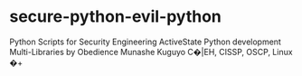 # secure-python-evil-python

Python Scripts for Security Engineering
ActiveState Python development
Multi-Libraries by
Obedience Munashe Kuguyo 
C�|EH, CISSP, OSCP, Linux �+
